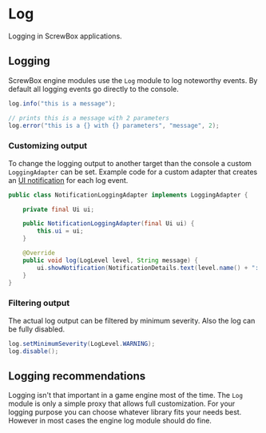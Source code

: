 # Log

Logging in ScrewBox applications.

## Logging

ScrewBox engine modules use the `Log` module to log noteworthy events.
By default all logging events go directly to the console.

``` java
log.info("this is a message");

// prints this is a message with 2 parameters
log.error("this is a {} with {} parameters", "message", 2);
```

### Customizing output

To change the logging output to another target than the console a custom `LoggingAdapter` can be set.
Example code for a custom adapter that creates an [UI notification](ui.md#notifications) for each log event.

``` java
public class NotificationLoggingAdapter implements LoggingAdapter {

    private final Ui ui;

    public NotificationLoggingAdapter(final Ui ui) {
        this.ui = ui;
    }

    @Override
    public void log(LogLevel level, String message) {
        ui.showNotification(NotificationDetails.text(level.name() + ": " + message));
    }
}
```

### Filtering output

The actual log output can be filtered by minimum severity.
Also the log can be fully disabled.

``` java
log.setMinimumSeverity(LogLevel.WARNING);
log.disable();
```

## Logging recommendations

Logging isn't that important in a game engine most of the time.
The `Log` module is only a simple proxy that allows full customization.
For your logging purpose you can choose whatever library fits your needs best.
However in most cases the engine log module should do fine.